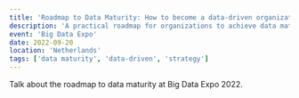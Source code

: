 ```yaml
---
title: 'Roadmap to Data Maturity: How to become a data-driven organization'
description: 'A practical roadmap for organizations to achieve data maturity and become truly data-driven.'
event: 'Big Data Expo'
date: 2022-09-20
location: 'Netherlands'
tags: ['data maturity', 'data-driven', 'strategy']
---
```


Talk about the roadmap to data maturity at Big Data Expo 2022.

